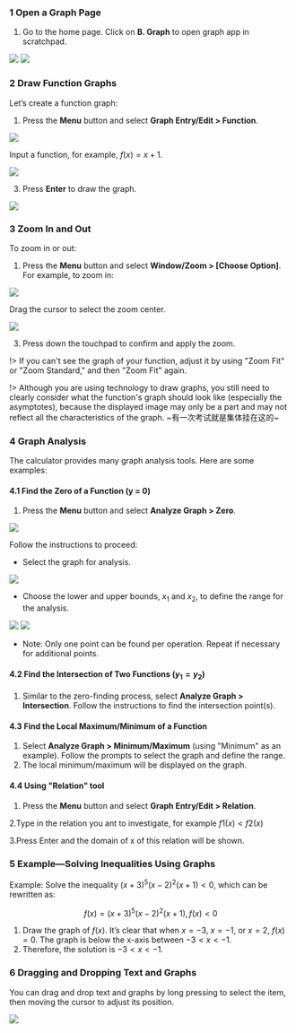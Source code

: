 ### 1 Open a Graph Page
1. Go to the home page.
 Click on **B. Graph** to open graph app in scratchpad.

![](https://vip.123pan.cn/1816233029/9440003)
![](https://vip.123pan.cn/1816233029/9440014)

### 2 Draw Function Graphs
Let’s create a function graph:

1. Press the **Menu** button and select **Graph Entry/Edit > Function**.

![](https://vip.123pan.cn/1816233029/9440007)

 Input a function, for example, $f(x) = x + 1$.

![](https://vip.123pan.cn/1816233029/9440010)

3. Press **Enter** to draw the graph.

![](https://vip.123pan.cn/1816233029/9440011)

### 3 Zoom In and Out
To zoom in or out:

1. Press the **Menu** button and select **Window/Zoom > [Choose Option]**. For example, to zoom in:

![](https://vip.123pan.cn/1816233029/9440012)

 Drag the cursor to select the zoom center.

![](https://vip.123pan.cn/1816233029/9440008)

3. Press down the touchpad to confirm and apply the zoom.

!> If you can't see the graph of your function, adjust it by using "Zoom Fit" or "Zoom Standard," and then "Zoom Fit" again.

!> Although you are using technology to draw graphs, you still need to clearly consider what the function's graph should look like (especially the asymptotes), because the displayed image may only be a part and may not reflect all the characteristics of the graph. ~有一次考试就是集体挂在这的~


### 4 Graph Analysis
The calculator provides many graph analysis tools. Here are some examples:

#### 4.1 Find the Zero of a Function (y = 0)
1. Press the **Menu** button and select **Analyze Graph > Zero**.

![](https://vip.123pan.cn/1816233029/9440009)

 Follow the instructions to proceed:
   - Select the graph for analysis.

![](https://vip.123pan.cn/1816233029/9440013)

   - Choose the lower and upper bounds, $x_1$ and $x_2$, to define the range for the analysis.

![](https://vip.123pan.cn/1816233029/9440004)
![](https://vip.123pan.cn/1816233029/9440005)

   - Note: Only one point can be found per operation. Repeat if necessary for additional points.

#### 4.2 Find the Intersection of Two Functions ($y_1 = y_2$)
1. Similar to the zero-finding process, select **Analyze Graph > Intersection**.
 Follow the instructions to find the intersection point(s).

#### 4.3 Find the Local Maximum/Minimum of a Function
1. Select **Analyze Graph > Minimum/Maximum** (using "Minimum" as an example).
 Follow the prompts to select the graph and define the range.
3. The local minimum/maximum will be displayed on the graph.

#### 4.4 Using "Relation" tool
1. Press the **Menu** button and select **Graph Entry/Edit > Relation**.

2.Type in the relation you ant to investigate, for example $f1(x)<f2(x)$

3.Press Enter and the domain of x of this relation will be shown.


### 5 Example—Solving Inequalities Using Graphs
Example: Solve the inequality $(x+3)^5(x-2)^2(x+1) < 0$, which can be rewritten as:

$$f(x) = (x+3)^5(x-2)^2(x+1), \, f(x) < 0$$

1. Draw the graph of $f(x)$.
 It’s clear that when $x = -3$, $x = -1$, or $x = 2$, $f(x) = 0$. The graph is below the x-axis between $-3 < x < -1$.
3. Therefore, the solution is $-3 < x < -1$.

### 6 Dragging and Dropping Text and Graphs
You can drag and drop text and graphs by long pressing to select the item, then moving the cursor to adjust its position.

![](https://vip.123pan.cn/1816233029/9440006)